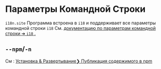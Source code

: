 # Параметры Командной Строки

`i18n.site` Программа встроена в `i18` и поддерживает все параметры командной строки `i18` См. [документацию по параметрам командной строки ➔ `i18` .](/i18/cli)

## `--npm`/`-n`

См : [Установка & Развертывание❯ Публикация содержимого в npm](/i18n.site/use#npm)